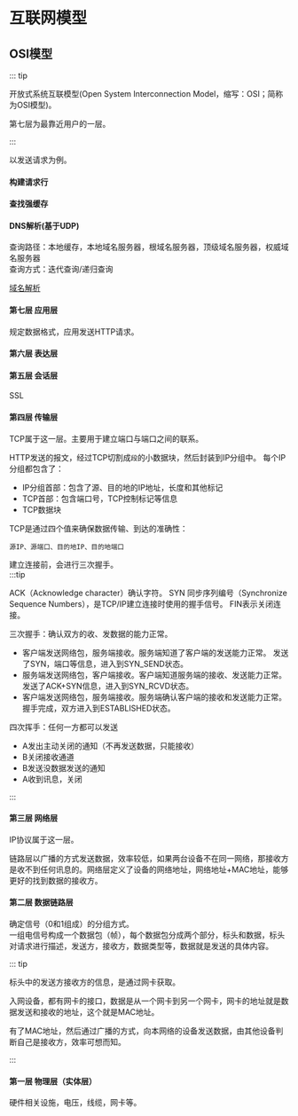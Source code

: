 # 互联网模型

## OSI模型

::: tip

开放式系统互联模型(Open System Interconnection Model，缩写：OSI；简称为OSI模型)。

第七层为最靠近用户的一层。

:::

以发送请求为例。

#### 构建请求行

#### 查找强缓存

#### DNS解析(基于UDP)

查询路径：本地缓存，本地域名服务器，根域名服务器，顶级域名服务器，权威域名服务器  
查询方式：迭代查询/递归查询

[域名解析](DomainName.html#域名解析)

<!-- [Headrs]('./headers.md) -->

#### 第七层 应用层

规定数据格式，应用发送HTTP请求。

#### 第六层 表达层

#### 第五层 会话层

SSL

<!-- #### 安全层 -->

#### 第四层 传输层

TCP属于这一层。主要用于建立端口与端口之间的联系。

HTTP发送的报文，经过TCP切割成`段`的小数据块，然后封装到IP分组中。
每个IP分组都包含了：

- IP分组首部：包含了源、目的地的IP地址，长度和其他标记
- TCP首部：包含端口号，TCP控制标记等信息
- TCP数据块

TCP是通过四个值来确保数据传输、到达的准确性：

`源IP、源端口、目的地IP、目的地端口`

建立连接前，会进行三次握手。  
:::tip

ACK（Acknowledge character）确认字符。
SYN 同步序列编号（Synchronize Sequence Numbers），是TCP/IP建立连接时使用的握手信号。
FIN表示关闭连接。

三次握手：确认双方的收、发数据的能力正常。  

- 客户端发送网络包，服务端接收。服务端知道了客户端的发送能力正常。  发送了SYN，端口等信息，进入到SYN_SEND状态。
- 服务端发送网络包，客户端接收。客户端知道服务端的接收、发送能力正常。 发送了ACK+SYN信息，进入到SYN_RCVD状态。
- 客户端发送网络包，服务端接收。服务端确认客户端的接收和发送能力正常。  握手完成，双方进入到ESTABLISHED状态。  

四次挥手：任何一方都可以发送

- A发出主动关闭的通知（不再发送数据，只能接收）
- B关闭接收通道
- B发送没数据发送的通知
- A收到讯息，关闭

:::

#### 第三层 网络层

IP协议属于这一层。

链路层以广播的方式发送数据，效率较低，如果两台设备不在同一网络，那接收方是收不到任何讯息的。网络层定义了设备的网络地址，网络地址+MAC地址，能够更好的找到数据的接收方。

#### 第二层 数据链路层

确定信号（0和1组成）的分组方式。  
一组电信号构成一个数据包（帧），每个数据包分成两个部分，标头和数据，标头对请求进行描述，发送方，接收方，数据类型等，数据就是发送的具体内容。  

::: tip

标头中的发送方接收方的信息，是通过网卡获取。  

入网设备，都有网卡的接口，数据是从一个网卡到另一个网卡，网卡的地址就是数据发送和接收的地址，这个就是MAC地址。

有了MAC地址，然后通过广播的方式，向本网络的设备发送数据，由其他设备判断自己是接收方，效率可想而知。

:::

#### 第一层 物理层（实体层）

硬件相关设施，电压，线缆，网卡等。
